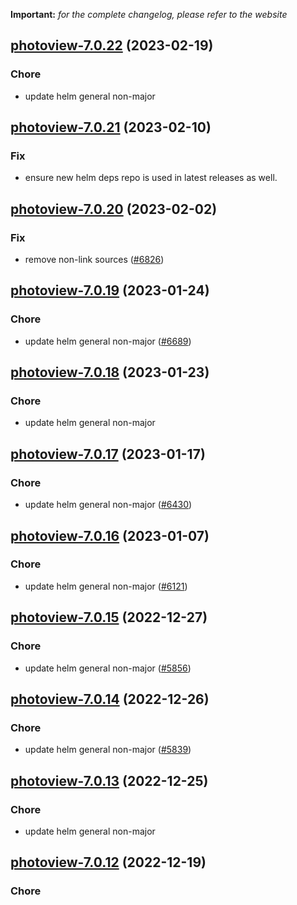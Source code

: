 **Important:**
*for the complete changelog, please refer to the website*




## [photoview-7.0.22](https://github.com/truecharts/charts/compare/photoview-7.0.21...photoview-7.0.22) (2023-02-19)

### Chore

- update helm general non-major
  
  


## [photoview-7.0.21](https://github.com/truecharts/charts/compare/photoview-7.0.20...photoview-7.0.21) (2023-02-10)

### Fix

- ensure new helm deps repo is used in latest releases as well.
  
  


## [photoview-7.0.20](https://github.com/truecharts/charts/compare/photoview-7.0.19...photoview-7.0.20) (2023-02-02)

### Fix

- remove non-link sources ([#6826](https://github.com/truecharts/charts/issues/6826))
  
  


## [photoview-7.0.19](https://github.com/truecharts/charts/compare/photoview-7.0.18...photoview-7.0.19) (2023-01-24)

### Chore

- update helm general non-major ([#6689](https://github.com/truecharts/charts/issues/6689))
  
  


## [photoview-7.0.18](https://github.com/truecharts/charts/compare/photoview-7.0.17...photoview-7.0.18) (2023-01-23)

### Chore

- update helm general non-major
  
  


## [photoview-7.0.17](https://github.com/truecharts/charts/compare/photoview-7.0.16...photoview-7.0.17) (2023-01-17)

### Chore

- update helm general non-major ([#6430](https://github.com/truecharts/charts/issues/6430))
  
  


## [photoview-7.0.16](https://github.com/truecharts/charts/compare/photoview-7.0.15...photoview-7.0.16) (2023-01-07)

### Chore

- update helm general non-major ([#6121](https://github.com/truecharts/charts/issues/6121))
  
  


## [photoview-7.0.15](https://github.com/truecharts/charts/compare/photoview-7.0.14...photoview-7.0.15) (2022-12-27)

### Chore

- update helm general non-major ([#5856](https://github.com/truecharts/charts/issues/5856))
  
  


## [photoview-7.0.14](https://github.com/truecharts/charts/compare/photoview-7.0.13...photoview-7.0.14) (2022-12-26)

### Chore

- update helm general non-major ([#5839](https://github.com/truecharts/charts/issues/5839))
  
  


## [photoview-7.0.13](https://github.com/truecharts/charts/compare/photoview-7.0.12...photoview-7.0.13) (2022-12-25)

### Chore

- update helm general non-major
  
  


## [photoview-7.0.12](https://github.com/truecharts/charts/compare/photoview-7.0.11...photoview-7.0.12) (2022-12-19)

### Chore
